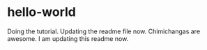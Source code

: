 # hello-world
Doing the tutorial. Updating the readme file now.
Chimichangas are awesome.
I am updating this readme now.
